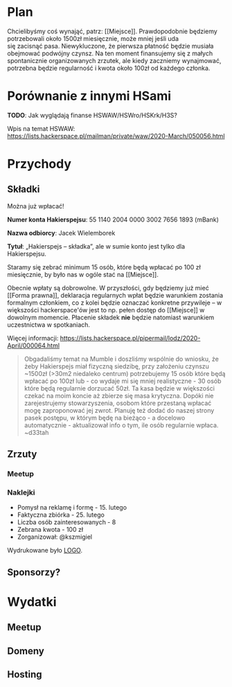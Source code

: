 # Plan

Chcielibyśmy coś wynająć, patrz: [[Miejsce]]. Prawdopodobnie będziemy potrzebowali około 1500zł miesięcznie, może mniej jeśli uda się zacisnąć pasa. Niewykluczone, że pierwsza płatność będzie musiała obejmować podwójny czynsz. Na ten moment finansujemy się z małych spontanicznie organizowanych zrzutek, ale kiedy zaczniemy wynajmować, potrzebna będzie regularność i kwota około 100zł od każdego członka.

# Porównanie z innymi HSami

**TODO**: Jak wyglądają finanse HSWAW/HSWro/HSKrk/H3S?

Wpis na temat HSWAW: https://lists.hackerspace.pl/mailman/private/waw/2020-March/050056.html

# Przychody

## Składki

Można już wpłacać!

**Numer konta Hakierspejsu**: 55 1140 2004 0000 3002 7656 1893 (mBank)

**Nazwa odbiorcy**: Jacek Wielemborek

**Tytuł**: „Hakierspejs – składka”, ale w sumie konto jest tylko dla Hakierspejsu.

Staramy się zebrać minimum 15 osób, które będą wpłacać po 100 zł miesięcznie, by było nas w ogóle stać na [[Miejsce]].

Obecnie wpłaty są dobrowolne. W przyszłości, gdy będziemy już mieć [[Forma prawna]], deklaracja regularnych wpłat będzie warunkiem zostania formalnym członkiem, co z kolei będzie oznaczać konkretne przywileje – w większości hackerspace'ów jest to np. pełen dostęp do [[Miejsce]] w dowolnym momencie. Płacenie składek __nie__ będzie natomiast warunkiem uczestnictwa w spotkaniach.

Więcej informacji: https://lists.hackerspace.pl/pipermail/lodz/2020-April/000064.html

> Obgadaliśmy temat na Mumble i doszliśmy wspólnie do wniosku, że żeby
Hakierspejs miał fizyczną siedzibę, przy założeniu czynszu ~1500zł
(>30m2 niedaleko centrum) potrzebujemy 15 osób które będą wpłacać po
100zł lub - co wydaje mi się mniej realistyczne - 30 osób które będą
regularnie dorzucać 50zł. Ta kasa będzie w większości czekać na moim
koncie aż zbierze się masa krytyczna. Dopóki nie zarejestrujemy
stowarzyszenia, osobom które przestaną wpłacać mogę zaproponować jej
zwrot. Planuję też dodać do naszej strony pasek postępu, w którym będę
na bieżąco - a docelowo automatycznie - aktualizował info o tym, ile
osób regularnie wpłaca. ~d33tah

## Zrzuty
### Meetup

### Naklejki

 * Pomysł na reklamę i formę - 15. lutego
 * Faktyczna zbiórka - 25. lutego
 * Liczba osób zainteresowanych - 8
 * Zebrana kwota - 100 zł
 * Zorganizował: @kszmigiel

Wydrukowane było [LOGO](https://scontent.flcj1-1.fna.fbcdn.net/v/t1.0-9/s960x960/90774574_102903281360894_4797632130676948992_o.png?_nc_cat=104&_nc_sid=85a577&_nc_ohc=nbaeW9sTsgsAX8HfOS_&_nc_ht=scontent.flcj1-1.fna&oh=6691cd5d3a764e3ad71330f7aeafeca0&oe=5EA1C909).

## Sponsorzy?

# Wydatki

## Meetup

## Domeny

## Hosting
